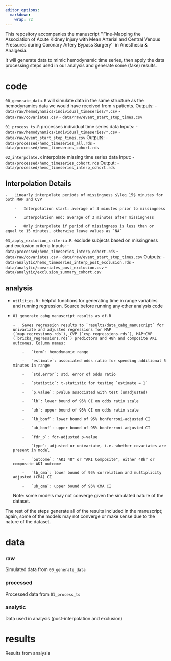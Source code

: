 ```yaml
---
editor_options: 
  markdown: 
    wrap: 72
---
```


This repository accompanies the manuscript ''Fine-Mapping the
Association of Acute Kidney Injury with Mean Arterial and Central Venous
Pressures during Coronary Artery Bypass Surgery'' in Anesthesia &
Analgesia.

It will generate data to mimic hemodynamic time series, then apply the
data processing steps used in our analysis and generate some (fake)
results.

# code

`00_generate_data.R` will simulate data in the same structure as the
hemodynamics data we would have received from `n` patients. Outputs: -
`data/raw/hemodynamics/individual_timeseries/*.csv` -
`data/raw/covariates.csv` - `data/raw/event_start_stop_times.csv`

`01_process_ts.R` processes individual time series data Inputs: -
`data/raw/hemodynamics/individual_timeseries/*.csv` -
`data/raw/event_start_stop_times.csv` Outputs: -
`data/processed/hemo_timeseries_all.rds` -
`data/processed/hemo_timeseries_cohort.rds`

`02_interpolate.R` interpolate missing time series data Input: -
`data/processed/hemo_timeseries_cohort.rds` Output: -
`data/processed/hemo_timeseries_interp_cohort.rds`

## Interpolation Details

```         
-   Linearly interpolate periods of missingness $\leq 15$ minutes for both MAP and CVP

    -   Interpolation start: average of 3 minutes prior to missingness

    -   Interpolation end: average of 3 minutes after missingness

    -   Only interpolate if period of missingness is less than or equal to 15 minutes, otherwise leave values as `NA`
```

`03_apply_exclusion_criteria.R`: exclude subjects based on missingness
and exclusion criteria Inputs: -
`data/processed/hemo_timeseries_interp_cohort.rds` -
`data/raw/covariates.csv` - `data/raw/event_start_stop_times.csv`
Outputs: - `data/analytic/hemo_timeseries_interp_post_exclusion.rds` -
`data/analytic/covariates_post_exclusion.csv` -
`data/analytic/exclusion_summary_cohort.csv`

## analysis

-   `utilities.R` : helpful functions for generating time in range
    variables and running regression. Source before running any other
    analysis code

-   `01_generate_cabg_manuscript_results_as_df.R`

    ```         
    -   Saves regression results to `results/data_cabg_manuscript` for univariate and adjusted regressions for MAP (`map_regressions.rds`), CVP (`cvp_regressions.rds`), MAP+CVP (`bricks_regressions.rds`) predictors and 48h and composite AKI outcomes. Column names:

        -   `term`: hemodynamic range

        -   `estimate`: associated odds ratio for spending additional 5 minutes in range

        -   `std.error`: std. error of odds ratio

        -   `statistic`: t-statistic for testing `estimate = 1`

        -   `p.value`: pvalue associated with test (unadjusted)

        -   `lb`: lower bound of 95% CI on odds ratio scale

        -   `ub`: upper bound of 95% CI on odds ratio scale

        -   `lb_bonf`: lower bound of 95% bonferroni-adjusted CI

        -   `ub_bonf`: upper bound of 95% bonferroni-adjusted CI

        -   `fdr_p`: fdr-adjusted p-value

        -   `type`: adjusted or univariate, i.e. whether covariates are present in model

        -   `outcome`: "AKI 48" or "AKI Composite", either 48hr or composite AKI outcome

        -   `lb_cma`: lower bound of 95% correlation and multiplicity adjusted (CMA) CI

        -   `ub_cma`: upper bound of 95% CMA CI
    ```

    Note: some models may not converge given the simulated nature of the
    dataset.

The rest of the steps generate all of the results included in the
manuscript; again, some of the models may not converge or make sense due
to the nature of the dataset.

# data

### raw

Simulated data from `00_generate_data`

### processed

Processed data from `01_process_ts`

### analytic

Data used in analysis (post-interpolation and exclusion)

# results

Results from analysis
